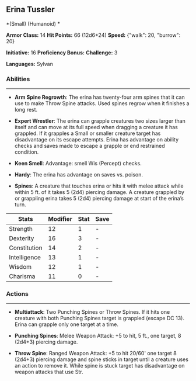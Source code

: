 ## Erina Tussler
*(Small) (Humanoid) *

**Armor Class:** 14
**Hit Points:** 66 (12d6+24)
**Speed:** {"walk": 20, "burrow": 20}

**Initiative:** 16
**Proficiency Bonus:**
**Challenge:** 3

**Languages:** Sylvan

### Abilities
 --- 
- **Arm Spine Regrowth**: The erina has twenty-four arm spines that it can use to make Throw Spine attacks. Used spines regrow when it finishes a long rest. 

- **Expert Wrestler**: The erina can grapple creatures two sizes larger than itself and can move at its full speed when dragging a creature it has grappled. If it grapples a Small or smaller creature target has disadvantage on its escape attempts. Erina has advantage on ability checks and saves made to escape a grapple or end restrained condition.

- **Keen Smell**: Advantage: smell Wis (Percept) checks.

- **Hardy**: The erina has advantage on saves vs. poison.

- **Spines**: A creature that touches erina or hits it with melee attack while within 5 ft. of it takes 5 (2d4) piercing damage. A creature grappled by or grappling erina takes 5 (2d4) piercing damage at start of the erina’s turn.



| Stats | Modifier | Stat | Save
| ---- | ---- | ---- | ---- |
| Strength | 12 | 1 | - |
| Dexterity | 16 | 3 | - |
| Constitution | 14 | 2 | - |
| Intelligence | 13 | 1 | - |
| Wisdom | 12 | 1 | - |
| Charisma | 11 | 0 | - |

### Actions
 --- 
- **Multiattack**: Two Punching Spines or Throw Spines. If it hits one creature with both Punching Spines target is grappled (escape DC 13). Erina can grapple only one target at a time.

- **Punching Spines**: Melee Weapon Attack: +5 to hit, 5 ft., one target, 8 (2d4+3) piercing damage.

- **Throw Spine**: Ranged Weapon Attack: +5 to hit 20/60' one target 8 (2d4+3) piercing damage and spine sticks in target until a creature uses an action to remove it. While spine is stuck target has disadvantage on weapon attacks that use Str.

